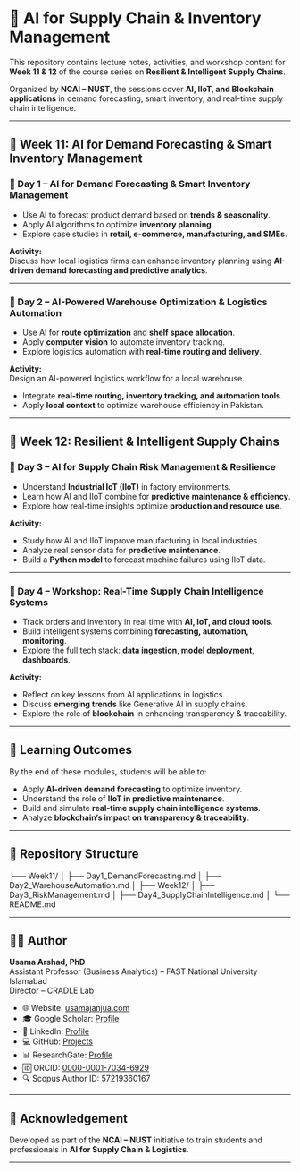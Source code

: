 
# 🚀 AI for Supply Chain & Inventory Management  
This repository contains lecture notes, activities, and workshop content for **Week 11 & 12** of the course series on **Resilient & Intelligent Supply Chains**.  

Organized by **NCAI – NUST**, the sessions cover **AI, IIoT, and Blockchain applications** in demand forecasting, smart inventory, and real-time supply chain intelligence.  

---

## 📅 Week 11: AI for Demand Forecasting & Smart Inventory Management  

### 📌 Day 1 – AI for Demand Forecasting & Smart Inventory Management  
- Use AI to forecast product demand based on **trends & seasonality**.  
- Apply AI algorithms to optimize **inventory planning**.  
- Explore case studies in **retail, e-commerce, manufacturing, and SMEs**.  

**Activity:**  
Discuss how local logistics firms can enhance inventory planning using **AI-driven demand forecasting and predictive analytics**.  

---

### 📌 Day 2 – AI-Powered Warehouse Optimization & Logistics Automation  
- Use AI for **route optimization** and **shelf space allocation**.  
- Apply **computer vision** to automate inventory tracking.  
- Explore logistics automation with **real-time routing and delivery**.  

**Activity:**  
Design an AI-powered logistics workflow for a local warehouse.  
- Integrate **real-time routing, inventory tracking, and automation tools**.  
- Apply **local context** to optimize warehouse efficiency in Pakistan.  

---

## 📅 Week 12: Resilient & Intelligent Supply Chains  

### 📌 Day 3 – AI for Supply Chain Risk Management & Resilience  
- Understand **Industrial IoT (IIoT)** in factory environments.  
- Learn how AI and IIoT combine for **predictive maintenance & efficiency**.  
- Explore how real-time insights optimize **production and resource use**.  

**Activity:**  
- Study how AI and IIoT improve manufacturing in local industries.  
- Analyze real sensor data for **predictive maintenance**.  
- Build a **Python model** to forecast machine failures using IIoT data.  

---

### 📌 Day 4 – Workshop: Real-Time Supply Chain Intelligence Systems  
- Track orders and inventory in real time with **AI, IoT, and cloud tools**.  
- Build intelligent systems combining **forecasting, automation, monitoring**.  
- Explore the full tech stack: **data ingestion, model deployment, dashboards**.  

**Activity:**  
- Reflect on key lessons from AI applications in logistics.  
- Discuss **emerging trends** like Generative AI in supply chains.  
- Explore the role of **blockchain** in enhancing transparency & traceability.  

---

## 🎯 Learning Outcomes  
By the end of these modules, students will be able to:  
- Apply **AI-driven demand forecasting** to optimize inventory.  
- Understand the role of **IIoT in predictive maintenance**.  
- Build and simulate **real-time supply chain intelligence systems**.  
- Analyze **blockchain’s impact on transparency & traceability**.  

---

## 📂 Repository Structure  


├── Week11/
│   ├── Day1_DemandForecasting.md
│   ├── Day2_WarehouseAutomation.md
│
├── Week12/
│   ├── Day3_RiskManagement.md
│   ├── Day4_SupplyChainIntelligence.md
│
└── README.md



---

## 👨‍🏫 Author  

**Usama Arshad, PhD**  
Assistant Professor (Business Analytics) – FAST National University Islamabad  
Director – CRADLE Lab  

- 🌐 Website: [usamajanjua.com](https://usamajanjua.com/)  
- 🎓 Google Scholar: [Profile](https://scholar.google.com/citations?user=sFcSCYMAAAAJ&hl=en)  
- 🔗 LinkedIn: [Profile](https://www.linkedin.com/in/usamajanjua9/)  
- 💻 GitHub: [Projects](https://github.com/usamajanjua9/DNN-Bootcamp-GIKi)  
- 📊 ResearchGate: [Profile](https://www.researchgate.net/profile/Usama-Arshad-4?ev=hdr_xprf)  
- 🆔 ORCID: [0000-0001-7034-6929](https://orcid.org/0000-0001-7034-6929)  
- 🔍 Scopus Author ID: 57219360167  

---

## 🏫 Acknowledgement  
Developed as part of the **NCAI – NUST** initiative to train students and professionals in **AI for Supply Chain & Logistics**.  


---
